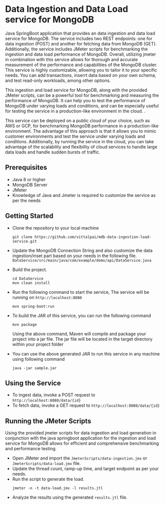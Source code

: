 # Data Ingestion and Data Load service for MongoDB
Java SpringBoot application that provides an data ingestion and data load service for MongoDB. The service includes two REST endpoints: one for data ingestion (POST) and another for fetching data from MongoDB (GET). Additionally, the service includes JMeter scripts for benchmarking the ingestion and data load performance of MongoDB. Overall, utilizing jmeter in combination with this service allows for thorough and accurate measurement of the performance and capabilities of the MongoDB cluster. This service is highly customizable, allowing you to tailor it to your specific needs. You can add transactions, inserrt data based on your own schema, and test read-only workloads, among other options.

This ingestion and load service for MongoDB, along with the provided JMeter scripts, can be a powerful tool for benchmarking and measuring the performance of MongoDB. It can help you to test the performance of MongoDB under varying loads and conditions, and can be especially useful for testing the service in a production-like environment in the cloud. .

This service can be deployed on a public cloud of your choice, such as AWS or GCP, for benchmarking MongoDB performance in a production-like environment. The advantage of this approach is that it allows you to mimic customer environments and test the service under varying loads and conditions. Additionally, by running the service in the cloud, you can take advantage of the scalability and flexibility of cloud services to handle large data loads and handle sudden bursts of traffic. 

## Prerequisites
- Java 8 or higher
- MongoDB Server
- JMeter
- Knowledge of Java and Jmeter is required to customize the service as per the needs


## Getting Started
- Clone the repository to your local machine
    ```
    git clone https://github.com/vittalpai/mdb-data-ingestion-load-service.git
    ```

- Update the MongoDB Connection String and also customize the data ingestion/inset part based on your needs in the following file.
    `DataService/src/main/java/com/example/demo/api/DataService.java`

- Build the project.
    ```
    cd DataService
    mvn clean install
    ```
- Run the following command to start the service, The service will be running on `http://localhost:8080`
    ```
    mvn spring-boot:run
    ```
- To build the JAR of this service, you can run the following command
    ```
    mvn package
    ```
    Using the above command, Maven will compile and package your project into a jar file. The jar file will be located in the target directory within your project folder
    
- You can use the above generated JAR to run this service in any machine using following command
    ```
    java -jar sample.jar
    ```
 

## Using the Service
- To ingest data, invoke a POST request to `http://localhost:8080/data/{id}`
- To fetch data, invoke a GET request to `http://localhost:8080/data/{id}`

## Running the JMeter Scripts
Using the provided jmeter scripts for data ingestion and load generation in conjunction with the java springboot application for the ingestion and load service for MongoDB allows for efficient and comprehensive benchmarking and performance testing. 

- Open JMeter and import the `JmeterScripts/data-ingestion.jmx` or `JmeterScripts/data-load.jmx` file.
- Update the thread count, ramp-up time, and target endpoint as per your needs.
- Run the script to generate the load.
   ```
   jmeter -n -t data-load.jmx -l results.jtl
   ```
- Analyze the results using the generated `results.jtl` file.